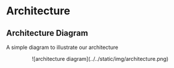 # Architecture

## Architecture Diagram

A simple diagram to illustrate our architecture

<p align="center">
    ![architecture diagram](../../static/img/architecture.png)
</p>
